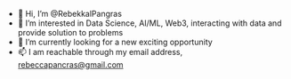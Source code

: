 - 👋 Hi, I’m @RebekkalPangras
- 👀 I’m interested in Data Science, AI/ML, Web3, interacting with data and provide solution to problems
- 🌱 I’m currently looking for a new exciting opportunity
- 📫 I am reachable through my email address, rebeccapancras@gmail.com

<!---
RebekkalPangras/RebekkalPangras is a ✨ special ✨ repository because its `README.md` (this file) appears on your GitHub profile.
You can click the Preview link to take a look at your changes.
--->
